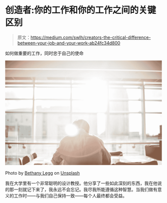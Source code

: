 # 创造者:你的工作和你的工作之间的关键区别

> 原文：<https://medium.com/swlh/creators-the-critical-difference-between-your-job-and-your-work-ab24fc34d800>

如何做重要的工作，同时忠于自己的使命

![](img/394a79442f3563d272f0f2a4fdd150cd.png)

Photo by [Bethany Legg](https://unsplash.com/@bkotynski?utm_source=medium&utm_medium=referral) on [Unsplash](https://unsplash.com?utm_source=medium&utm_medium=referral)

我在大学里有一个非常聪明的设计教授。他分享了一些如此深刻的东西，我在他说的那一刻就记下来了，我永远不会忘记。我尽我所能遵循这种智慧。当我们做有意义的工作时——与我们自己保持一致——每个人最终都会受益。